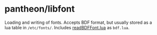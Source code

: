 # pantheon/libfont

Loading and writing of fonts. Accepts BDF format, but usually stored as a lua table in `/etc/fonts/`.
Includes [readBDFFont.lua](https://gist.github.com/MCJack123/3cbce89640923b3c42d4d0a0b8eaa7b2) as `bdf.lua`.